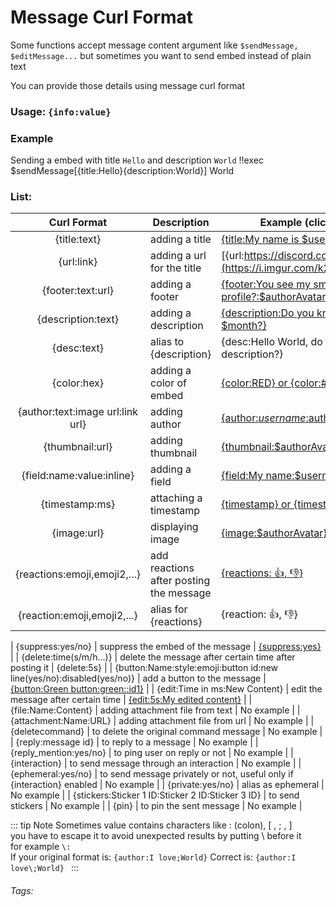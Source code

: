 # Message Curl Format
Some functions accept message content argument
like `$sendMessage, $editMessage...`
but sometimes you want to send embed instead of plain text

You can provide those details using message curl format
### Usage: ```{info:value}```

### Example
Sending a embed with title `Hello` and description `World`
<discord-messages>
	<discord-message>
		!!exec $sendMessage[{title:Hello}{description:World}]
	</discord-message>
	<discord-message :bot="true" author="Custom Command" role-color="#0099ff" avatar="https://media.discordapp.net/avatars/725721249652670555/781224f90c3b841ba5b40678e032f74a.webp">
		<discord-embed embedTitle="Hello">
        <discord-embed-description>
            World
        </discord-embed-description>
        </discord-embed>
	</discord-message>
</discord-messages>


### List:
| Curl Format | Description | Example (click to see output) |
|:-----------:|-------------|---------|
| {title:text} | adding a title | [{title:My name is $username}](https://i.imgur.com/vUfjDLa.png) |
| {url:link} | adding a url for the title | [{url:https://discord.com}](https://i.imgur.com/k234oP0.png) |
| {footer:text:url} | adding a footer | [{footer:You see my small profile?:$authorAvatar}](https://i.imgur.com/MbG9VQ3.png) |
| {description:text} | adding a description | [{description:Do you know that this month is $month?}](https://i.imgur.com/BV7wZpY.png) |
| {desc:text} | alias to {description} | {desc:Hello World, do you see this description?} |
| {color:hex} | adding a color of embed | [{color:RED} or {color:#ff0000}](https://i.imgur.com/f9no81k.png) |
| {author:text:image url:link url} | adding author | [{author:$username:$authorAvatar:$authorAvatar}](https://i.imgur.com/2DU2dwn.png) |
| {thumbnail:url} | adding thumbnail | [{thumbnail:$authorAvatar}](https://i.imgur.com/HruXoXs.png) |
| {field:name:value:inline} | adding a field | [{field:My name:$username}](https://i.imgur.com/zSdpHiW.png) |
| {timestamp:ms} | attaching a timestamp | [{timestamp} or {timestamp:1680871946176}](https://i.imgur.com/2CEzTcp.png) |
| {image:url} | displaying image | [{image:$authorAvatar}](https://i.imgur.com/Gmrxc69.png) |
| {reactions:emoji,emoji2,...} | add reactions after posting the message | [{reactions: :+1:, :-1:}](https://i.imgur.com/Niff1PI.png) |
| {reaction:emoji,emoji2,...} | alias for {reactions} | {reaction: :+1:, :-1:} |

| {suppress:yes/no} | suppress the embed of the message | [{suppress:yes}](https://i.imgur.com/xomAWFd.png) |
| {delete:time(s/m/h...)} | delete the message after certain time after posting it | {delete:5s} |
| {button:Name:style:emoji:button id:new line(yes/no):disabled(yes/no)} | add a button to the message | [{button:Green button:green::id1}](https://i.imgur.com/CIj0FMU.png) |
| {edit:Time in ms:New Content} | edit the message after certain time | [{edit:5s:My edited content}](https://i.imgur.com/p7LsT5C.png) |
| {file:Name:Content} | adding attachment file from text | No example |
| {attachment:Name:URL} | adding attachment file from url | No example |
| {deletecommand} | to delete the original command message | No example |
| {reply:message id} | to reply to a message | No example |
| {reply_mention:yes/no} | to ping user on reply or not | No example |
| {interaction} | to send message through an interaction | No example |
| {ephemeral:yes/no} | to send message privately or not, useful only if {interaction} enabled | No example |
| {private:yes/no} | alias as ephemeral | No example |
| {stickers:Sticker 1 ID:Sticker 2 ID:Sticker 3 ID} | to send stickers | No example |
| {pin} | to pin the sent message | No example |

::: tip Note
Sometimes value contains characters like : (colon), [ , ; ,  ]<br>
you have to escape it to avoid unexpected results by putting \ before it<br>
for example `\:`<br>
If your original format is: `{author:I love;World}`
Correct is: `{author:I love\;World} `
:::
###### Tags: <Badge type="tip" text="Message Curl Format" vertical="middle" />
